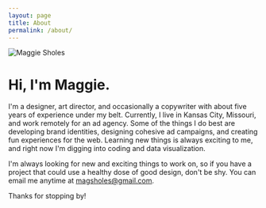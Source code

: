 ```yaml
---
layout: page
title: About
permalink: /about/
---
```


![Maggie Sholes](../assets/images/msholes.jpg)

# Hi, I'm Maggie.

I'm a designer, art director, and occasionally a copywriter with about five years of experience under my belt. Currently, I live in Kansas City, Missouri, and work remotely for an ad agency. Some of the things I do best are developing brand identities, designing cohesive ad campaigns, and creating fun experiences for the web. Learning new things is always exciting to me, and right now I'm digging into coding and data visualization. 

I'm always looking for new and exciting things to work on, so if you have a project that could use a healthy dose of good design, don't be shy. You can email me anytime at <a href="mailto:magsholes@gmail.com" target="_blank">magsholes@gmail.com</a>.

Thanks for stopping by!